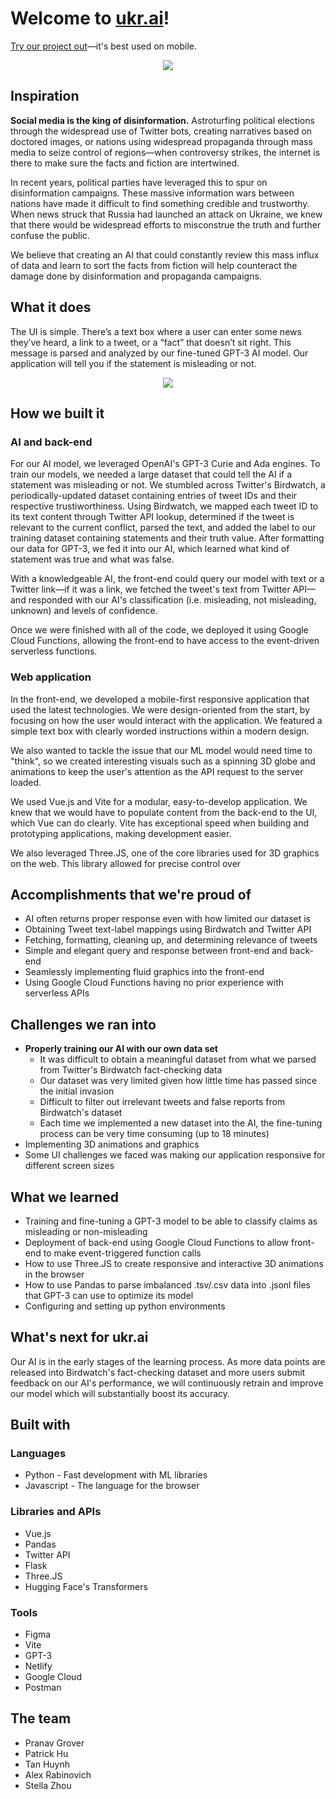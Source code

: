 # Welcome to [ukr.ai](https://ukrai.netlify.app/)!

[Try our project out](https://ukrai.netlify.app/)—it's best used on mobile.

<p style="text-align: center;" align="center"><img src="https://github.com/tanhuynh226/hackuci2022-backend/blob/main/images/cover.png"></p>


## Inspiration

**Social media is the king of disinformation.** Astroturfing political elections through the widespread use of Twitter bots, creating narratives based on doctored images, or nations using widespread propaganda through mass media to seize control of regions—when controversy strikes, the internet is there to make sure the facts and fiction are intertwined.

In recent years, political parties have leveraged this to spur on disinformation campaigns. These massive information wars between nations have made it difficult to find something credible and trustworthy. When news struck that Russia had launched an attack on Ukraine, we knew that there would be widespread efforts to misconstrue the truth and further confuse the public.

We believe that creating an AI that could constantly review this mass influx of data and learn to sort the facts from fiction will help counteract the damage done by disinformation and propaganda campaigns.

## What it does

The UI is simple. There’s a text box where a user can enter some news they’ve heard, a link to a tweet, or a “fact” that doesn’t sit right. This message is parsed and analyzed by our fine-tuned GPT-3 AI model. Our application will tell you if the statement is misleading or not.

<p style="text-align: center;" align="center"><img src="https://github.com/tanhuynh226/hackuci2022-backend/blob/main/images/demonstrate_tweet.gif"></p>

## How we built it

### AI and back-end

For our AI model, we leveraged OpenAI's GPT-3 Curie and Ada engines. To train our models, we needed a large dataset that could tell the AI if a statement was misleading or not. We stumbled across Twitter's Birdwatch, a periodically-updated dataset containing entries of tweet IDs and their respective trustiworthiness. Using Birdwatch, we mapped each tweet ID to its text content through Twitter API lookup, determined if the tweet is relevant to the current conflict, parsed the text, and added the label to our training dataset containing statements and their truth value. After formatting our data for GPT-3, we fed it into our AI, which learned what kind of statement was true and what was false.

With a knowledgeable AI, the front-end could query our model with text or a Twitter link—if it was a link, we fetched the tweet's text from Twitter API—and responded with our AI's classification (i.e. misleading, not misleading, unknown) and levels of confidence.

Once we were finished with all of the code, we deployed it using Google Cloud Functions, allowing the front-end to have access to the event-driven serverless functions.

### Web application

In the front-end, we developed a mobile-first responsive application that used the latest technologies. We were design-oriented from the start, by focusing on how the user would interact with the application. We featured a simple text box with clearly worded instructions within a modern design.

We also wanted to tackle the issue that our ML model would need time to "think", so we created interesting visuals such as a spinning 3D globe and animations to keep the user's attention as the API request to the server loaded.

We used Vue.js and Vite for a modular, easy-to-develop application. We knew that we would have to populate content from the back-end to the UI, which Vue can do clearly. Vite has exceptional speed when building and prototyping applications, making development easier.

We also leveraged Three.JS, one of the core libraries used for 3D graphics on the web. This library allowed for precise control over

## Accomplishments that we're proud of

* AI often returns proper response even with how limited our dataset is
* Obtaining Tweet text-label mappings using Birdwatch and Twitter API
* Fetching, formatting, cleaning up, and determining relevance of tweets
* Simple and elegant query and response between front-end and back-end
* Seamlessly implementing fluid graphics into the front-end
* Using Google Cloud Functions having no prior experience with serverless APIs

## Challenges we ran into

* **Properly training our AI with our own data set**
  * It was difficult to obtain a meaningful dataset from what we parsed from Twitter's Birdwatch fact-checking data
  * Our dataset was very limited given how little time has passed since the initial invasion
  * Difficult to filter out irrelevant tweets and false reports from Birdwatch's dataset
  * Each time we implemented a new dataset into the AI, the fine-tuning process can be very time consuming (up to 18 minutes)
* Implementing 3D animations and graphics
* Some UI challenges we faced was making our application responsive for different screen sizes

## What we learned

* Training and fine-tuning a GPT-3 model to be able to classify claims as misleading or non-misleading
* Deployment of back-end using Google Cloud Functions to allow front-end to make event-triggered function calls
* How to use Three.JS to create responsive and interactive 3D animations in the browser
* How to use Pandas to parse imbalanced .tsv/.csv data into .jsonl files that GPT-3 can use to optimize its model
* Configuring and setting up python environments

## What's next for ukr.ai

Our AI is in the early stages of the learning process. As more data points are released into Birdwatch's fact-checking dataset and more users submit feedback on our AI's performance, we will continuously retrain and improve our model which will substantially boost its accuracy.

## Built with

### Languages
* Python - Fast development with ML libraries
* Javascript - The language for the browser

### Libraries and APIs
* Vue.js
* Pandas
* Twitter API
* Flask
* Three.JS
* Hugging Face's Transformers

### Tools
* Figma
* Vite
* GPT-3
* Netlify
* Google Cloud
* Postman

## The team

* Pranav Grover
* Patrick Hu
* Tan Huynh
* Alex Rabinovich
* Stella Zhou
